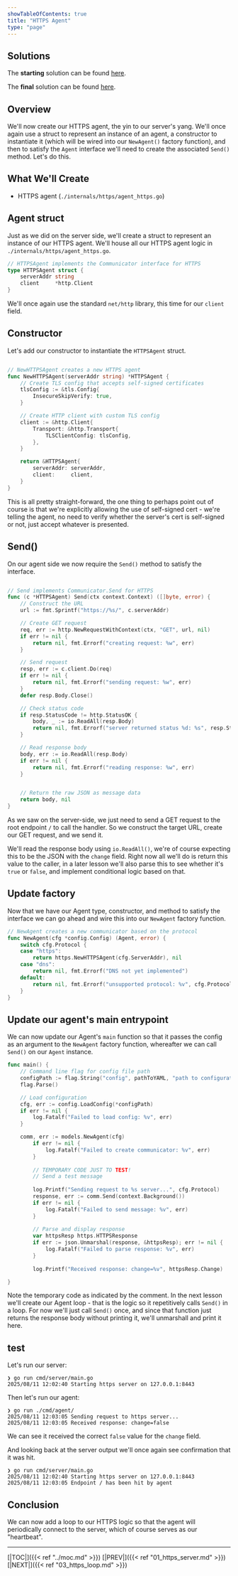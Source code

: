 ```yaml
---
showTableOfContents: true
title: "HTTPS Agent"
type: "page"
---
```

## Solutions
The **starting** solution can be found [here](https://github.com/faanross/workshop_antisyphon_18092025/tree/main/Lesson04_Begin).

The **final** solution can be found [here](https://github.com/faanross/workshop_antisyphon_18092025/tree/main/Lesson04_Done).

## Overview
We'll now create our HTTPS agent, the yin to our server's yang. We'll once again use a struct to represent an instance of
an agent, a constructor to instantiate it (which will be wired into our `NewAgent()` factory function), and then to satisfy
the `Agent` interface we'll need to create the associated `Send()` method. Let's do this.


## What We'll Create
- HTTPS agent (`./internals/https/agent_https.go`)





## Agent struct

Just as we did on the server side, we'll create a struct to represent an instance of our HTTPS agent. We'll house all our HTTPS agent logic in `./internals/https/agent_https.go`.

```go
// HTTPSAgent implements the Communicator interface for HTTPS
type HTTPSAgent struct {
	serverAddr string
	client     *http.Client
}
```


We'll once again use the standard `net/http` library, this time for our `client` field.


## Constructor

Let's add our constructor to instantiate the `HTTPSAgent` struct.


```go

// NewHTTPSAgent creates a new HTTPS agent
func NewHTTPSAgent(serverAddr string) *HTTPSAgent {
	// Create TLS config that accepts self-signed certificates
	tlsConfig := &tls.Config{
		InsecureSkipVerify: true,
	}

	// Create HTTP client with custom TLS config
	client := &http.Client{
		Transport: &http.Transport{
			TLSClientConfig: tlsConfig,
		},
	}

	return &HTTPSAgent{
		serverAddr: serverAddr,
		client:     client,
	}
}
```

This is all pretty straight-forward, the one thing to perhaps point out of course is that we're explicitly allowing the use of self-signed cert - we're telling the agent,  no need to verify whether the server's cert is self-signed or not, just accept whatever is presented.


## Send()

On our agent side we now require the `Send()` method to satisfy the interface.

```go

// Send implements Communicator.Send for HTTPS
func (c *HTTPSAgent) Send(ctx context.Context) ([]byte, error) {
	// Construct the URL
	url := fmt.Sprintf("https://%s/", c.serverAddr)

	// Create GET request
	req, err := http.NewRequestWithContext(ctx, "GET", url, nil)
	if err != nil {
		return nil, fmt.Errorf("creating request: %w", err)
	}

	// Send request
	resp, err := c.client.Do(req)
	if err != nil {
		return nil, fmt.Errorf("sending request: %w", err)
	}
	defer resp.Body.Close()

	// Check status code
	if resp.StatusCode != http.StatusOK {
		body, _ := io.ReadAll(resp.Body)
		return nil, fmt.Errorf("server returned status %d: %s", resp.StatusCode, body)
	}

	// Read response body
	body, err := io.ReadAll(resp.Body)
	if err != nil {
		return nil, fmt.Errorf("reading response: %w", err)
	}


	// Return the raw JSON as message data
	return body, nil
}

```

As we saw on the server-side, we just need to send a GET request to the root endpoint `/` to call the handler. So we construct the target URL, create our GET request, and we send it.

We'll read the response body using `io.ReadAll()`, we're of course expecting this to be the JSON with the `change` field. Right now all we'll do is return this value to the caller, in a later lesson we'll also parse this to see whether it's `true` or `false`, and implement conditional logic based on that.


## Update factory

Now that we have our Agent type, constructor, and method to satisfy the interface we can go ahead and wire this into our `NewAgent` factory function.


```go
// NewAgent creates a new communicator based on the protocol
func NewAgent(cfg *config.Config) (Agent, error) {
	switch cfg.Protocol {
	case "https":
		return https.NewHTTPSAgent(cfg.ServerAddr), nil
	case "dns":
		return nil, fmt.Errorf("DNS not yet implemented")
	default:
		return nil, fmt.Errorf("unsupported protocol: %v", cfg.Protocol)
	}
}
```




## Update our agent's main entrypoint

We can now update our Agent's `main` function so that it passes the config as an argument to the `NewAgent` factory function, whereafter we can call `Send()` on our `Agent` instance.


```go
func main() {
	// Command line flag for config file path
	configPath := flag.String("config", pathToYAML, "path to configuration file")
	flag.Parse()

	// Load configuration
	cfg, err := config.LoadConfig(*configPath)
	if err != nil {
		log.Fatalf("Failed to load config: %v", err)
	}

	comm, err := models.NewAgent(cfg)
		if err != nil {
			log.Fatalf("Failed to create communicator: %v", err)
		}
	
		// TEMPORARY CODE JUST TO TEST!
		// Send a test message
	
		log.Printf("Sending request to %s server...", cfg.Protocol)
		response, err := comm.Send(context.Background())
		if err != nil {
			log.Fatalf("Failed to send message: %v", err)
		}
	
		// Parse and display response
		var httpsResp https.HTTPSResponse
		if err := json.Unmarshal(response, &httpsResp); err != nil {
			log.Fatalf("Failed to parse response: %v", err)
		}
	
		log.Printf("Received response: change=%v", httpsResp.Change)

}

```

Note the temporary code as indicated by the comment. In the next lesson we'll create our Agent loop - that is the logic so it repetitively calls `Send()` in a loop. For now we'll just call `Send()` once, and since that function just returns the response body without printing it, we'll unmarshall and print it here.


## test

Let's run our server:
```shell
❯ go run cmd/server/main.go
2025/08/11 12:02:40 Starting https server on 127.0.0.1:8443
```



Then let's run our agent:
```shell
❯ go run ./cmd/agent/
2025/08/11 12:03:05 Sending request to https server...
2025/08/11 12:03:05 Received response: change=false
```

We can see it received the correct `false` value for the `change` field.

And looking back at the server output we'll once again see confirmation that it was hit.

```shell
❯ go run cmd/server/main.go
2025/08/11 12:02:40 Starting https server on 127.0.0.1:8443
2025/08/11 12:03:05 Endpoint / has been hit by agent
```




## Conclusion

We can now add a loop to our HTTPS logic so that the agent will periodically connect to the server, which of course serves as our "heartbeat".





___
[|TOC|]({{< ref "../moc.md" >}})
[|PREV|]({{< ref "01_https_server.md" >}})
[|NEXT|]({{< ref "03_https_loop.md" >}})
